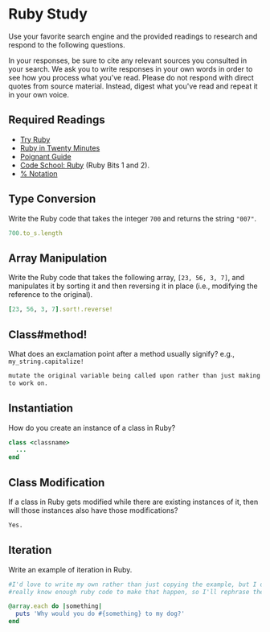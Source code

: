 # Ruby Study

Use your favorite search engine and the provided readings to research and
respond to the following questions.

In your responses, be sure to cite any relevant sources you consulted in your
search. We ask you to write responses in your own words in order to see how you
process what you've read. Please do not respond with direct quotes from source
material. Instead, digest what you've read and repeat it in your own voice.

## Required Readings

-   [Try Ruby](http://tryruby.org/)
-   [Ruby in Twenty Minutes](https://www.ruby-lang.org/en/documentation/quickstart/)
-   [Poignant Guide](http://poignant.guide/)
-   [Code School: Ruby](https://www.codeschool.com/learn/ruby) (Ruby Bits 1 and 2).
-   [% Notation](https://en.wikibooks.org/wiki/Ruby_Programming/Syntax/Literals#The_.25_Notation)

## Type Conversion

Write the Ruby code that takes the integer `700` and returns the string `"007"`.

```ruby
700.to_s.length
```

## Array Manipulation

Write the Ruby code that takes the following array, `[23, 56, 3, 7]`, and
manipulates it by sorting it and then reversing it in place (i.e., modifying the
reference to the original).

```ruby
[23, 56, 3, 7].sort!.reverse!
```

## Class#method!

What does an exclamation point after a method usually signify?  e.g.,
`my_string.capitalize!`

```md
mutate the original variable being called upon rather than just making a copy of it
to work on.
```

## Instantiation
How do you create an instance of a class in Ruby?

```ruby
class <classname>
  ...
end
```

## Class Modification

If a class in Ruby gets modified while there are existing instances of it, then
will those instances also have those modifications?

```md
Yes.
```

## Iteration

Write an example of iteration in Ruby.

```ruby
#I'd love to write my own rather than just copying the example, but I don't
#really know enough ruby code to make that happen, so I'll rephrase the example.

@array.each do |something|
  puts 'Why would you do #{something} to my dog?'
end
```
